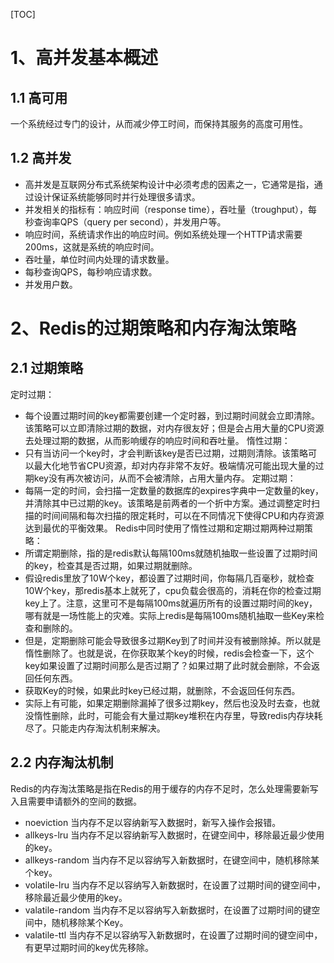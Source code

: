 [TOC]

# 1、高并发基本概述
## 1.1 高可用
一个系统经过专门的设计，从而减少停工时间，而保持其服务的高度可用性。
## 1.2 高并发
 - 高并发是互联网分布式系统架构设计中必须考虑的因素之一，它通常是指，通过设计保证系统能够同时并行处理很多请求。
 - 并发相关的指标有：响应时间（response time），吞吐量（troughput），每秒查询率QPS（query per second），并发用户等。
 - 响应时间，系统请求作出的响应时间。例如系统处理一个HTTP请求需要200ms，这就是系统的响应时间。
 - 吞吐量，单位时间内处理的请求数量。
 - 每秒查询QPS，每秒响应请求数。
 - 并发用户数。

# 2、Redis的过期策略和内存淘汰策略
## 2.1 过期策略
定时过期：
 - 每个设置过期时间的key都需要创建一个定时器，到过期时间就会立即清除。该策略可以立即清除过期的数据，对内存很友好；但是会占用大量的CPU资源去处理过期的数据，从而影响缓存的响应时间和吞吐量。
惰性过期：
 - 只有当访问一个key时，才会判断该key是否已过期，过期则清除。该策略可以最大化地节省CPU资源，却对内存非常不友好。极端情况可能出现大量的过期key没有再次被访问，从而不会被清除，占用大量内存。
定期过期：
 - 每隔一定的时间，会扫描一定数量的数据库的expires字典中一定数量的key，并清除其中已过期的key。该策略是前两者的一个折中方案。通过调整定时扫描的时间间隔和每次扫描的限定耗时，可以在不同情况下使得CPU和内存资源达到最优的平衡效果。
Redis中同时使用了惰性过期和定期过期两种过期策略：
 - 所谓定期删除，指的是redis默认每隔100ms就随机抽取一些设置了过期时间的key，检查其是否过期，如果过期就删除。
 - 假设redis里放了10W个key，都设置了过期时间，你每隔几百毫秒，就检查10W个key，那redis基本上就死了，cpu负载会很高的，消耗在你的检查过期key上了。注意，这里可不是每隔100ms就遍历所有的设置过期时间的key，哪有就是一场性能上的灾难。实际上redis是每隔100ms随机抽取一些Key来检查和删除的。
 - 但是，定期删除可能会导致很多过期Key到了时间并没有被删除掉。所以就是惰性删除了。也就是说，在你获取某个key的时候，redis会检查一下，这个key如果设置了过期时间那么是否过期了？如果过期了此时就会删除，不会返回任何东西。
 - 获取Key的时候，如果此时key已经过期，就删除，不会返回任何东西。
 - 实际上有可能，如果定期删除漏掉了很多过期key，然后也没及时去查，也就没惰性删除，此时，可能会有大量过期key堆积在内存里，导致redis内存块耗尽了。只能走内存淘汰机制来解决。

## 2.2 内存淘汰机制
Redis的内存淘汰策略是指在Redis的用于缓存的内存不足时，怎么处理需要新写入且需要申请额外的空间的数据。
 - noeviction  当内存不足以容纳新写入数据时，新写入操作会报错。
 - allkeys-lru  当内存不足以容纳新写入数据时，在键空间中，移除最近最少使用的key。
 - allkeys-random  当内存不足以容纳写入新数据时，在键空间中，随机移除某个key。
 - volatile-lru  当内存不足以容纳写入新数据时，在设置了过期时间的键空间中，移除最近最少使用的key。
 - valatile-random  当内存不足以容纳写入新数据时，在设置了过期时间的键空间中，随机移除某个Key。
 - valatile-ttl  当内存不足以容纳写入新数据时，在设置了过期时间的键空间中，有更早过期时间的key优先移除。

